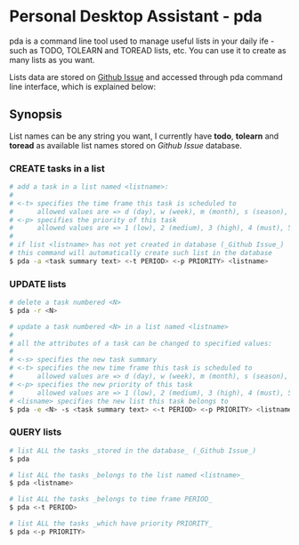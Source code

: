 Personal Desktop Assistant - pda
================================

pda is a command line tool used to manage useful lists in your daily ife - such as TODO, 
TOLEARN and TOREAD lists, etc. You can use it to create as many lists as you want.

Lists data are stored on [Github Issue](bit.ly/18YAS2p) and accessed through pda command 
line interface, which is explained below:

## Synopsis

List names can be any string you want, I currently have __todo__, __tolearn__ and __toread__ 
as available list names stored on _Github Issue_ database.

### CREATE tasks in a list

```bash
# add a task in a list named <listname>:
#
# <-t> specifies the time frame this task is scheduled to
#      allowed values are => d (day), w (week), m (month), s (season), y (year)
# <-p> specifies the priority of this task
#      allowed values are => 1 (low), 2 (medium), 3 (high), 4 (must), 5 (urgent and must)
# 
# if list <listname> has not yet created in database (_Github Issue_)
# this command will automatically create such list in the database
$ pda -a <task summary text> <-t PERIOD> <-p PRIORITY> <listname>
```

### UPDATE lists

```bash
# delete a task numbered <N>
$ pda -r <N>

# update a task numbered <N> in a list named <listname>
#
# all the attributes of a task can be changed to specified values:
#
# <-s> specifies the new task summary
# <-t> specifies the new time frame this task is scheduled to
#      allowed values are => d (day), w (week), m (month), s (season), y (year)
# <-p> specifies the new priority of this task
#      allowed values are => 1 (low), 2 (medium), 3 (high), 4 (must), 5 (urgent and must)
# <lisname> specifies the new list this task belongs to
$ pda -e <N> -s <task summary text> <-t PERIOD> <-p PRIORITY> <listname>
```

### QUERY lists

```bash
# list ALL the tasks _stored in the database_ (_Github Issue_)
$ pda

# list ALL the tasks _belongs to the list named <listname>_
$ pda <listname>

# list ALL the tasks _belongs to time frame PERIOD_
$ pda <-t PERIOD>

# list ALL the tasks _which have priority PRIORITY_
$ pda <-p PRIORITY>
```
